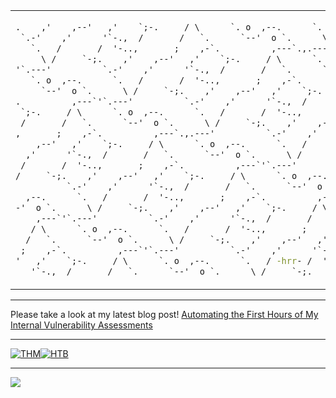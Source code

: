 <table border="0" align="center">
   <td>
    
```cmd
.    ,'    ,--'   ,'    `;-.     / \      `. o  ,--.      `.   /
 `.-'    ,'      '`-.,  /       /   `.      `--'  o `.      \ /     `-
   `.   /       /  '-..,       ;    ,-`.          ,---`.,.---'
     \ /     `-;.    ,'    ,--'   ,'    `;-.     / \      `. o  ,--.
'`.---'          `.-'    ,'      '`-.,  /       /   `.      `--'  o `.
   `. o  ,--.      `.   /       /  '-..,       ;    ,-`.          ,---
     `--'  o `.      \ /     `-;.    ,'    ,--'   ,'    `;-.     / \
.          ,---`'`.---'          `.-'    ,'      '`-.,  /       /   `.
 `;-.     / \      `. o  ,--.      `.   /       /  '-..,       ;    ,-
 /       /   `.      `--'  o `.      \ /     `-;.    ,'    ,--'   ,'
,       ;    ,-`.          ,---`.,.---'          `.-'    ,'      '`-.,
    ,--'   ,'    `;-.     / \      `. o  ,--.      `.   /       /  '-.
  ,'      '`-.,  /       /   `.      `--'  o `.      \ /     `-;.    ,
 /       /  '-..,       ;    ,-`.          ,---`'`.---'          `.-'
/     `-;.    ,'    ,--'   ,'    `;-.     / \      `. o  ,--.      `.
          `.-'    ,'      '`-.,  /       /   `.      `--'  o `.      \
  ,--.      `.   /       /  '-..,       ;    ,-`.          ,---`'`.---
-'  o `.      \ /     `-;.    ,'    ,--'   ,'    `;-.     / \      `.
    ,---`'`.---'          `.-'    ,'      '`-.,  /       /   `.      `
   / \      `. o  ,--.      `.   /       /  '-..,       ;    ,-`.
  /   `.      `--'  o `.      \ /     `-;.    ,'    ,--'   ,'    `;-.
 ;    ,-`.          ,---`'`.---'          `.-'    ,'      '`-.,  /
'   ,'    `;-.     / \      `. o  ,--.      `.   / -hrr- /  '-..,
   '`-.,  /       /   `.      `--'  o `.      \ /     `-;.    ,'    ,-
```
   </td>
   </tr>
   <tr></tr>
</table>

---

Please take a look at my latest blog post!
[Automating the First Hours of My Internal Vulnerability Assessments](https://gist.github.com/dreizehnutters/5c315b2088a1666ff877c3cea363d775)

---

<p align="center" style="display:flex">
   <a href="https://tryhackme.com/p/geb">
   <img align="center" src="https://tryhackme-badges.s3.amazonaws.com/geb.png" alt="THM" />
   </a>
   <a href="https://app.hackthebox.com/profile/245906">
   <img align="center" src="https://www.hackthebox.eu/badge/image/245906" alt="HTB" />
   </a>
</p>

---

<p align="center" style="display:flex">
    <img src="https://profile-counter.glitch.me/dreizehnutters/count.svg" />
</p>
